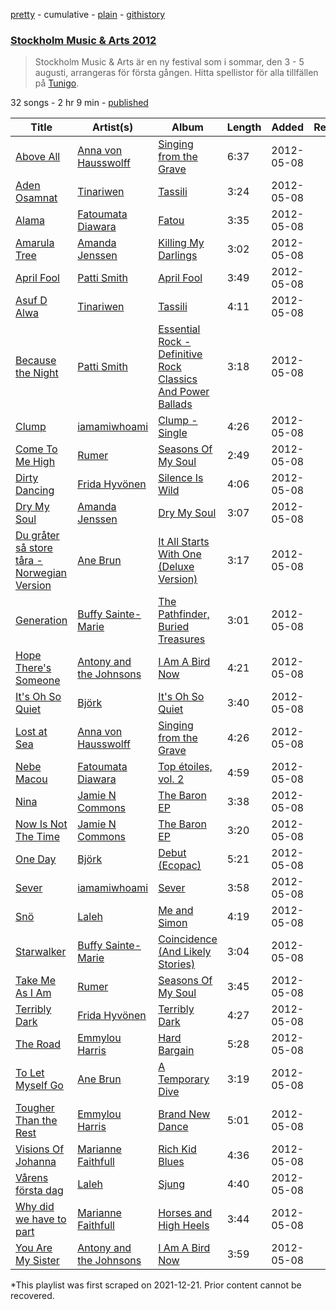 [pretty](/playlists/pretty/6lrsZHHFL65pjpDcjv6sFi.md) - cumulative - [plain](/playlists/plain/6lrsZHHFL65pjpDcjv6sFi) - [githistory](https://github.githistory.xyz/mackorone/spotify-playlist-archive/blob/main/playlists/plain/6lrsZHHFL65pjpDcjv6sFi)

### [Stockholm Music & Arts 2012](https://open.spotify.com/playlist/6lrsZHHFL65pjpDcjv6sFi)

> Stockholm Music & Arts är en ny festival som i sommar, den 3 \- 5 augusti, arrangeras för första gången\. Hitta spellistor för alla tillfällen på <a href="spottily:app:tunigo">Tunigo</a>.

32 songs - 2 hr 9 min - [published](https://open.spotify.com/playlist/4l4JpC8UG8kAmJbTQGvTd3)

| Title | Artist(s) | Album | Length | Added | Removed |
|---|---|---|---|---|---|
| [Above All](https://open.spotify.com/track/6yoT0tTKz6FKYq9nYqyrzC) | [Anna von Hausswolff](https://open.spotify.com/artist/1eiXrvua27VlWgZ9kiaIn6) | [Singing from the Grave](https://open.spotify.com/album/0zTW5KPhvQtZwyhcsjfzMv) | 6:37 | 2012-05-08 |  |
| [Aden Osamnat](https://open.spotify.com/track/5JOPgea6eCH6UmOmyvxv7t) | [Tinariwen](https://open.spotify.com/artist/2sf2owtFSCvz2MLfxmNdkb) | [Tassili](https://open.spotify.com/album/2ayn2kcmLkQlmoYYEn4CMi) | 3:24 | 2012-05-08 |  |
| [Alama](https://open.spotify.com/track/4hrQVTp8TILUcQZZlbYriu) | [Fatoumata Diawara](https://open.spotify.com/artist/4G5ZJny3HvX6Il7eHVfnNC) | [Fatou](https://open.spotify.com/album/4cIsRsgaaVwIiLYDh2abEY) | 3:35 | 2012-05-08 |  |
| [Amarula Tree](https://open.spotify.com/track/2ayMFTvtduPjv6iTetKJsx) | [Amanda Jenssen](https://open.spotify.com/artist/5abrQugiw9ysKSuemQW7K9) | [Killing My Darlings](https://open.spotify.com/album/5lPdtxuFsQehROss0CG8vH) | 3:02 | 2012-05-08 |  |
| [April Fool](https://open.spotify.com/track/7b9FS2uvbKobrnM2RyJDsB) | [Patti Smith](https://open.spotify.com/artist/0vYkHhJ48Bs3jWcvZXvOrP) | [April Fool](https://open.spotify.com/album/4Nhtp0iSdvBp5mTJaAYFoz) | 3:49 | 2012-05-08 |  |
| [Asuf D Alwa](https://open.spotify.com/track/6uADSUnG5yBuSx2MQXQLQ9) | [Tinariwen](https://open.spotify.com/artist/2sf2owtFSCvz2MLfxmNdkb) | [Tassili](https://open.spotify.com/album/2ayn2kcmLkQlmoYYEn4CMi) | 4:11 | 2012-05-08 |  |
| [Because the Night](https://open.spotify.com/track/7BYQAP9ga7aiBSmPJCSNRs) | [Patti Smith](https://open.spotify.com/artist/0vYkHhJ48Bs3jWcvZXvOrP) | [Essential Rock \- Definitive Rock Classics And Power Ballads](https://open.spotify.com/album/0vIu1r5LhcuE8mFQQDkVdm) | 3:18 | 2012-05-08 |  |
| [Clump](https://open.spotify.com/track/7pXojk3OlRYkKH0TJosc0n) | [iamamiwhoami](https://open.spotify.com/artist/6UOcY6w4K6Ek5Lw5rFDHdP) | [Clump \- Single](https://open.spotify.com/album/3YIgrmgNSSqZjIsHs4Y45d) | 4:26 | 2012-05-08 |  |
| [Come To Me High](https://open.spotify.com/track/2dGHk13rY1FjScjNh0S2XY) | [Rumer](https://open.spotify.com/artist/0Mk6GS1Xr5tqlQyPNkMZzx) | [Seasons Of My Soul](https://open.spotify.com/album/7sM4i2vAo7hUz010aByt6l) | 2:49 | 2012-05-08 |  |
| [Dirty Dancing](https://open.spotify.com/track/2RFVnh4Pz1PUJ0RfTjbzvP) | [Frida Hyvönen](https://open.spotify.com/artist/58XdW0XyGukvmGatf7NC2R) | [Silence Is Wild](https://open.spotify.com/album/0JT2W4vgJZ01SJZaSQ4qjW) | 4:06 | 2012-05-08 |  |
| [Dry My Soul](https://open.spotify.com/track/64h4ggNjcTYHCzAj2JGg36) | [Amanda Jenssen](https://open.spotify.com/artist/5abrQugiw9ysKSuemQW7K9) | [Dry My Soul](https://open.spotify.com/album/2I5dU3UhJpuHIHK7WJR35Z) | 3:07 | 2012-05-08 |  |
| [Du gråter så store tåra \- Norwegian Version](https://open.spotify.com/track/4LJ3hYrKHuknqzM6B7NAuI) | [Ane Brun](https://open.spotify.com/artist/2L3kwZFd16zjHz9a5kEPAm) | [It All Starts With One \(Deluxe Version\)](https://open.spotify.com/album/6IRHfh6FMJydH0SIIxjQ2g) | 3:17 | 2012-05-08 |  |
| [Generation](https://open.spotify.com/track/6JzJHPTPIwBeK8Ps6lGB0E) | [Buffy Sainte\-Marie](https://open.spotify.com/artist/5exO2eW84QucBhrRhcK76x) | [The Pathfinder, Buried Treasures](https://open.spotify.com/album/4tUeFEFh81XykNyE8KDwoG) | 3:01 | 2012-05-08 |  |
| [Hope There's Someone](https://open.spotify.com/track/09ZGF6mwJVzw5jxqbtT53E) | [Antony and the Johnsons](https://open.spotify.com/artist/4fxp616ALtFWnXfwxnjLzW) | [I Am A Bird Now](https://open.spotify.com/album/0hiJeb1ycFFXyW12j61sfB) | 4:21 | 2012-05-08 |  |
| [It's Oh So Quiet](https://open.spotify.com/track/13KhefWy9ZsL81QC9j2raG) | [Björk](https://open.spotify.com/artist/7w29UYBi0qsHi5RTcv3lmA) | [It's Oh So Quiet](https://open.spotify.com/album/0jCV446kPAP6H1ZpyQ3UvQ) | 3:40 | 2012-05-08 |  |
| [Lost at Sea](https://open.spotify.com/track/267Wgt8nw2xaaYgjWFBj8k) | [Anna von Hausswolff](https://open.spotify.com/artist/1eiXrvua27VlWgZ9kiaIn6) | [Singing from the Grave](https://open.spotify.com/album/0zTW5KPhvQtZwyhcsjfzMv) | 4:26 | 2012-05-08 |  |
| [Nebe Macou](https://open.spotify.com/track/6M6kmy45IiAoZoks5rNHvk) | [Fatoumata Diawara](https://open.spotify.com/artist/4G5ZJny3HvX6Il7eHVfnNC) | [Top étoiles, vol\. 2](https://open.spotify.com/album/3MSgJbyTBt6bzgRbv7kVM0) | 4:59 | 2012-05-08 |  |
| [Nina](https://open.spotify.com/track/6WbZHZ8pdT0qaYN3WcbawJ) | [Jamie N Commons](https://open.spotify.com/artist/2FsZnS8gQ8jG1HGnPYNlm9) | [The Baron EP](https://open.spotify.com/album/4F10nVG5DE1WienYAlJxUN) | 3:38 | 2012-05-08 |  |
| [Now Is Not The Time](https://open.spotify.com/track/4d3ReHL8rS7LQd6GyF1x7z) | [Jamie N Commons](https://open.spotify.com/artist/2FsZnS8gQ8jG1HGnPYNlm9) | [The Baron EP](https://open.spotify.com/album/4F10nVG5DE1WienYAlJxUN) | 3:20 | 2012-05-08 |  |
| [One Day](https://open.spotify.com/track/4elFKIyvzrNLpijk3EetaA) | [Björk](https://open.spotify.com/artist/7w29UYBi0qsHi5RTcv3lmA) | [Debut \(Ecopac\)](https://open.spotify.com/album/1Xa4WU2bxfuKCgGDga6NWx) | 5:21 | 2012-05-08 |  |
| [Sever](https://open.spotify.com/track/157z8EaCqIpuCaRSWVulyT) | [iamamiwhoami](https://open.spotify.com/artist/6UOcY6w4K6Ek5Lw5rFDHdP) | [Sever](https://open.spotify.com/album/5G52yHFSGibkb0g3LTM3AM) | 3:58 | 2012-05-08 |  |
| [Snö](https://open.spotify.com/track/0RKTDDcdUvulNlDyLaktZB) | [Laleh](https://open.spotify.com/artist/62QZPjYQMoo5g56FP9Webq) | [Me and Simon](https://open.spotify.com/album/5miuVRm6nR172VxxQSDdkb) | 4:19 | 2012-05-08 |  |
| [Starwalker](https://open.spotify.com/track/7BWFL0HKi5vmj40DRQeCjH) | [Buffy Sainte\-Marie](https://open.spotify.com/artist/5exO2eW84QucBhrRhcK76x) | [Coincidence \(And Likely Stories\)](https://open.spotify.com/album/3b5QzMv6C97vDjrLXyQwyh) | 3:04 | 2012-05-08 |  |
| [Take Me As I Am](https://open.spotify.com/track/5BqwCuzJ9ILElVAkbPE0e5) | [Rumer](https://open.spotify.com/artist/0Mk6GS1Xr5tqlQyPNkMZzx) | [Seasons Of My Soul](https://open.spotify.com/album/7sM4i2vAo7hUz010aByt6l) | 3:45 | 2012-05-08 |  |
| [Terribly Dark](https://open.spotify.com/track/7yDesLL0xoOYD6OumVT41L) | [Frida Hyvönen](https://open.spotify.com/artist/58XdW0XyGukvmGatf7NC2R) | [Terribly Dark](https://open.spotify.com/album/2O9PsSYHhk6rHzzVa9MZG9) | 4:27 | 2012-05-08 |  |
| [The Road](https://open.spotify.com/track/20vhk8SGHTKt23DXbsMiUz) | [Emmylou Harris](https://open.spotify.com/artist/5s6TJEuHTr9GR894wc6VfP) | [Hard Bargain](https://open.spotify.com/album/31qvG1L8oBDMXJTgZnsT7j) | 5:28 | 2012-05-08 |  |
| [To Let Myself Go](https://open.spotify.com/track/0FZrWCjmtvn9GRTHsW6BVp) | [Ane Brun](https://open.spotify.com/artist/2L3kwZFd16zjHz9a5kEPAm) | [A Temporary Dive](https://open.spotify.com/album/4YJXC11jbtkIVQAzCGE8hr) | 3:19 | 2012-05-08 |  |
| [Tougher Than the Rest](https://open.spotify.com/track/00S7IIk3V9ChIcfScLyb3r) | [Emmylou Harris](https://open.spotify.com/artist/5s6TJEuHTr9GR894wc6VfP) | [Brand New Dance](https://open.spotify.com/album/6ZXNDIUd69eklXp3Tw1G4r) | 5:01 | 2012-05-08 |  |
| [Visions Of Johanna](https://open.spotify.com/track/3B2oByGtOQeKXKs13yw5Gu) | [Marianne Faithfull](https://open.spotify.com/artist/7mlge4peaoNgzTsY6M32RB) | [Rich Kid Blues](https://open.spotify.com/album/7m06IfHTHIxJHPlOrCybrk) | 4:36 | 2012-05-08 |  |
| [Vårens första dag](https://open.spotify.com/track/24WyDyJfAXgkcPddKdvfYA) | [Laleh](https://open.spotify.com/artist/62QZPjYQMoo5g56FP9Webq) | [Sjung](https://open.spotify.com/album/1YqHIqrWx3eopxKFPqjqhT) | 4:40 | 2012-05-08 |  |
| [Why did we have to part](https://open.spotify.com/track/3aqHBA0B1pXDQrnXc8py9B) | [Marianne Faithfull](https://open.spotify.com/artist/7mlge4peaoNgzTsY6M32RB) | [Horses and High Heels](https://open.spotify.com/album/2raxEkecP44QjO96m9QHn7) | 3:44 | 2012-05-08 |  |
| [You Are My Sister](https://open.spotify.com/track/4vWvY2Ed1dn6K2MMBCKtb5) | [Antony and the Johnsons](https://open.spotify.com/artist/4fxp616ALtFWnXfwxnjLzW) | [I Am A Bird Now](https://open.spotify.com/album/0hiJeb1ycFFXyW12j61sfB) | 3:59 | 2012-05-08 |  |

\*This playlist was first scraped on 2021-12-21. Prior content cannot be recovered.
